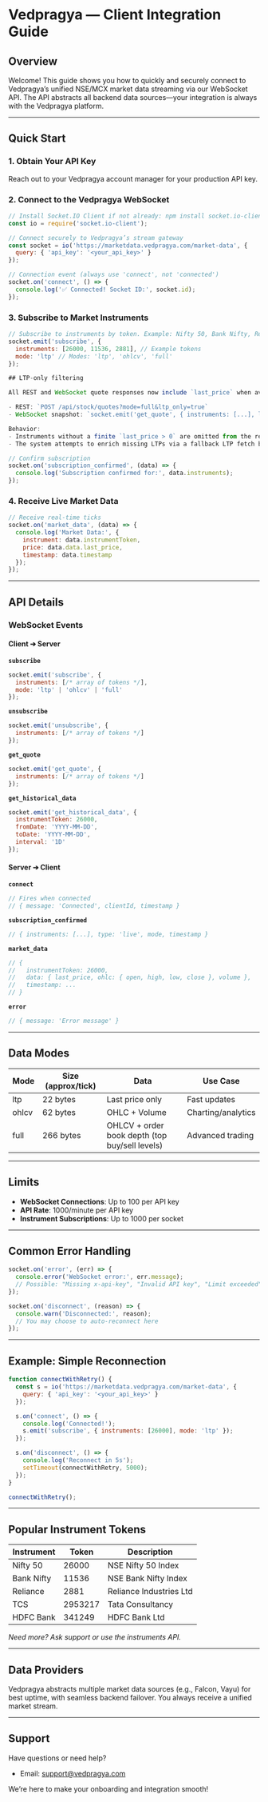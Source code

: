 # Vedpragya — Client Integration Guide

## Overview

Welcome! This guide shows you how to quickly and securely connect to Vedpragya’s unified NSE/MCX market data streaming via our WebSocket API. The API abstracts all backend data sources—your integration is always with the Vedpragya platform.

---

## Quick Start

### 1. Obtain Your API Key

Reach out to your Vedpragya account manager for your production API key.

### 2. Connect to the Vedpragya WebSocket

```javascript
// Install Socket.IO Client if not already: npm install socket.io-client
const io = require('socket.io-client');

// Connect securely to Vedpragya’s stream gateway
const socket = io('https://marketdata.vedpragya.com/market-data', {
  query: { 'api_key': '<your_api_key>' }
});

// Connection event (always use 'connect', not 'connected')
socket.on('connect', () => {
  console.log('✅ Connected! Socket ID:', socket.id);
});
```

### 3. Subscribe to Market Instruments

```javascript
// Subscribe to instruments by token. Example: Nifty 50, Bank Nifty, Reliance
socket.emit('subscribe', {
  instruments: [26000, 11536, 2881], // Example tokens
  mode: 'ltp' // Modes: 'ltp', 'ohlcv', 'full'
});

## LTP-only filtering

All REST and WebSocket quote responses now include `last_price` when available. You can request only instruments with a valid LTP using the optional flag below:

- REST: `POST /api/stock/quotes?mode=full&ltp_only=true`
- WebSocket snapshot: `socket.emit('get_quote', { instruments: [...], ltp_only: true })`

Behavior:
- Instruments without a finite `last_price > 0` are omitted from the response when `ltp_only` is true.
- The system attempts to enrich missing LTPs via a fallback LTP fetch before filtering.

// Confirm subscription
socket.on('subscription_confirmed', (data) => {
  console.log('Subscription confirmed for:', data.instruments);
});
```

### 4. Receive Live Market Data

```javascript
// Receive real-time ticks
socket.on('market_data', (data) => {
  console.log('Market Data:', {
    instrument: data.instrumentToken,
    price: data.data.last_price,
    timestamp: data.timestamp
  });
});
```

---

## API Details

### WebSocket Events

#### Client ➔ Server

**`subscribe`**
```javascript
socket.emit('subscribe', {
  instruments: [/* array of tokens */],
  mode: 'ltp' | 'ohlcv' | 'full'
});
```

**`unsubscribe`**
```javascript
socket.emit('unsubscribe', {
  instruments: [/* array of tokens */]
});
```

**`get_quote`**
```javascript
socket.emit('get_quote', {
  instruments: [/* array of tokens */]
});
```

**`get_historical_data`**
```javascript
socket.emit('get_historical_data', {
  instrumentToken: 26000,
  fromDate: 'YYYY-MM-DD',
  toDate: 'YYYY-MM-DD',
  interval: '1D'
});
```

#### Server ➔ Client

**`connect`**
```javascript
// Fires when connected
// { message: 'Connected', clientId, timestamp }
```

**`subscription_confirmed`**
```javascript
// { instruments: [...], type: 'live', mode, timestamp }
```

**`market_data`**
```javascript
// {
//   instrumentToken: 26000,
//   data: { last_price, ohlc: { open, high, low, close }, volume },
//   timestamp: ...
// }
```

**`error`**
```javascript
// { message: 'Error message' }
```

---

## Data Modes

| Mode   | Size (approx/tick) | Data                                           | Use Case               |
|--------|--------------------|------------------------------------------------|------------------------|
| ltp    | 22 bytes           | Last price only                                | Fast updates           |
| ohlcv  | 62 bytes           | OHLC + Volume                                  | Charting/analytics     |
| full   | 266 bytes          | OHLCV + order book depth (top buy/sell levels) | Advanced trading       |

---

## Limits

- **WebSocket Connections**: Up to 100 per API key
- **API Rate**: 1000/minute per API key
- **Instrument Subscriptions**: Up to 1000 per socket

---

## Common Error Handling

```javascript
socket.on('error', (err) => {
  console.error('WebSocket error:', err.message);
  // Possible: "Missing x-api-key", "Invalid API key", "Limit exceeded", etc.
});

socket.on('disconnect', (reason) => {
  console.warn('Disconnected:', reason);
  // You may choose to auto-reconnect here
});
```

---

## Example: Simple Reconnection

```javascript
function connectWithRetry() {
  const s = io('https://marketdata.vedpragya.com/market-data', {
    query: { 'api_key': '<your_api_key>' }
  });

  s.on('connect', () => {
    console.log('Connected!');
    s.emit('subscribe', { instruments: [26000], mode: 'ltp' });
  });

  s.on('disconnect', () => {
    console.log('Reconnect in 5s');
    setTimeout(connectWithRetry, 5000);
  });
}

connectWithRetry();
```

---

## Popular Instrument Tokens

| Instrument   | Token   | Description              |
|--------------|---------|-------------------------|
| Nifty 50     | 26000   | NSE Nifty 50 Index      |
| Bank Nifty   | 11536   | NSE Bank Nifty Index    |
| Reliance     | 2881    | Reliance Industries Ltd |
| TCS          | 2953217 | Tata Consultancy        |
| HDFC Bank    | 341249  | HDFC Bank Ltd           |

_Need more? Ask support or use the instruments API._

---

## Data Providers

Vedpragya abstracts multiple market data sources (e.g., Falcon, Vayu) for best uptime, with seamless backend failover. You always receive a unified market stream.

---

## Support

Have questions or need help?
- Email: support@vedpragya.com



We’re here to make your onboarding and integration smooth!
